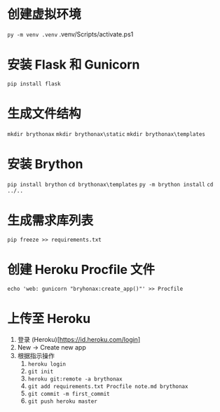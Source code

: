 # 创建虚拟环境
`py -m venv .venv`
.venv/Scripts/activate.ps1

# 安装 Flask 和 Gunicorn
`pip install flask`

# 生成文件结构
`mkdir brythonax`
`mkdir brythonax\static`
`mkdir brythonax\templates`

# 安装 Brython
`pip install brython`
`cd brythonax\templates`
`py -m brython install`
`cd ../..`

# 生成需求库列表
`pip freeze >> requirements.txt`

# 创建 Heroku Procfile 文件
`echo 'web: gunicorn "bryhonax:create_app()"' >> Procfile`

# 上传至 Heroku
1. 登录 (Heroku)[https://id.heroku.com/login]
2. New -> Create new app
3. 根据指示操作
   1. `heroku login`
   2. `git init`
   3. `heroku git:remote -a brythonax`
   4. `git add requirements.txt Procfile note.md brythonax`
   5. `git commit -m first_commit`
   6. `git push heroku master`